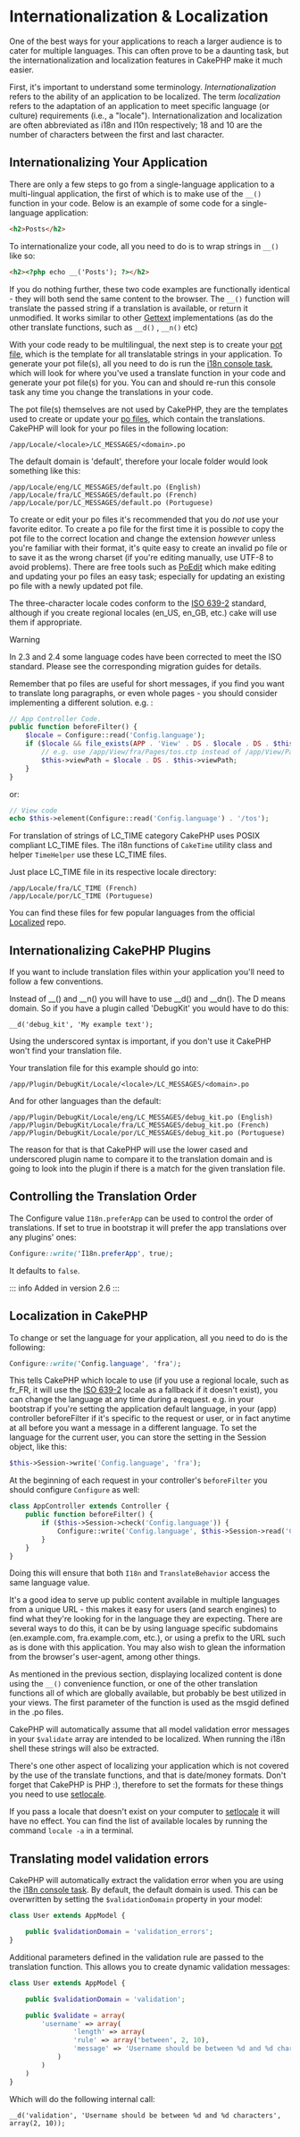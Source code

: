 # Internationalization & Localization

One of the best ways for your applications to reach a larger
audience is to cater for multiple languages. This can often prove
to be a daunting task, but the internationalization and
localization features in CakePHP make it much easier.

First, it's important to understand some terminology.
*Internationalization* refers to the ability of an application to
be localized. The term *localization* refers to the adaptation of
an application to meet specific language (or culture) requirements
(i.e., a "locale"). Internationalization and localization are often
abbreviated as i18n and l10n respectively; 18 and 10 are the number
of characters between the first and last character.

## Internationalizing Your Application

There are only a few steps to go from a single-language application
to a multi-lingual application, the first of which is to make use
of the `__()` function in your code. Below is an example of some code for a
single-language application:

``` html
<h2>Posts</h2>
```

To internationalize your code, all you need to do is to wrap
strings in `__()` like so:

``` html
<h2><?php echo __('Posts'); ?></h2>
```

If you do nothing further, these two code examples are functionally
identical - they will both send the same content to the browser.
The `__()` function will translate the passed string
if a translation is available, or return it unmodified. It works similar
to other [Gettext](https://en.wikipedia.org/wiki/Gettext) implementations
(as do the other translate functions, such as
`__d()` , `__n()` etc)

With your code ready to be multilingual, the next step is to create
your [pot file](https://en.wikipedia.org/wiki/Gettext), which is
the template for all translatable strings in your application. To
generate your pot file(s), all you need to do is run the
[i18n console task](../console-and-shells/i18n-shell),
which will look for where you've used a translate function in your
code and generate your pot file(s) for you. You can and should
re-run this console task any time you change the translations in
your code.

The pot file(s) themselves are not used by CakePHP, they are the
templates used to create or update your
[po files](https://en.wikipedia.org/wiki/Gettext), which contain
the translations. CakePHP will look for your po files in the following
location:

    /app/Locale/<locale>/LC_MESSAGES/<domain>.po

The default domain is 'default', therefore your locale folder would
look something like this:

    /app/Locale/eng/LC_MESSAGES/default.po (English)
    /app/Locale/fra/LC_MESSAGES/default.po (French)
    /app/Locale/por/LC_MESSAGES/default.po (Portuguese)

To create or edit your po files it's recommended that you do *not*
use your favorite editor. To create a po file for the first time it
is possible to copy the pot file to the correct location and change
the extension *however* unless you're familiar with their format,
it's quite easy to create an invalid po file or to save it as the
wrong charset (if you're editing manually, use UTF-8 to avoid
problems). There are free tools such as
[PoEdit](https://www.poedit.net) which make editing and updating
your po files an easy task; especially for updating an existing po
file with a newly updated pot file.

The three-character locale codes conform to the
[ISO 639-2](https://www.loc.gov/standards/iso639-2/php/code_list.php)
standard, although if you create regional locales (<span class="title-ref">en_US</span>, <span class="title-ref">en_GB</span>,
etc.) cake will use them if appropriate.

> [!WARNING]
> In 2.3 and 2.4 some language codes have been corrected to meet the ISO standard.
> Please see the corresponding migration guides for details.

Remember that po files are useful for short messages, if you find
you want to translate long paragraphs, or even whole pages - you
should consider implementing a different solution. e.g. :

``` php
// App Controller Code.
public function beforeFilter() {
    $locale = Configure::read('Config.language');
    if ($locale && file_exists(APP . 'View' . DS . $locale . DS . $this->viewPath . DS . $this->view . $this->ext)) {
        // e.g. use /app/View/fra/Pages/tos.ctp instead of /app/View/Pages/tos.ctp
        $this->viewPath = $locale . DS . $this->viewPath;
    }
}
```

or:

``` php
// View code
echo $this->element(Configure::read('Config.language') . '/tos');
```

<div id="lc-time">

For translation of strings of LC_TIME category CakePHP uses POSIX compliant LC_TIME
files. The i18n functions of `CakeTime` utility class and helper `TimeHelper`
use these LC_TIME files.

</div>

Just place LC_TIME file in its respective locale directory:

    /app/Locale/fra/LC_TIME (French)
    /app/Locale/por/LC_TIME (Portuguese)

You can find these files for few popular languages from the official [Localized](https://github.com/cakephp/localized)
repo.

## Internationalizing CakePHP Plugins

If you want to include translation files within your application you'll need to
follow a few conventions.

Instead of <span class="title-ref">\_\_()</span> and <span class="title-ref">\_\_n()</span> you will have to use <span class="title-ref">\_\_d()</span> and <span class="title-ref">\_\_dn()</span>. The D means
domain. So if you have a plugin called 'DebugKit' you would have to do this:

    __d('debug_kit', 'My example text');

Using the underscored syntax is important, if you don't use it CakePHP won't
find your translation file.

Your translation file for this example should go into:

    /app/Plugin/DebugKit/Locale/<locale>/LC_MESSAGES/<domain>.po

And for other languages than the default:

    /app/Plugin/DebugKit/Locale/eng/LC_MESSAGES/debug_kit.po (English)
    /app/Plugin/DebugKit/Locale/fra/LC_MESSAGES/debug_kit.po (French)
    /app/Plugin/DebugKit/Locale/por/LC_MESSAGES/debug_kit.po (Portuguese)

The reason for that is that CakePHP will use the lower cased and underscored
plugin name to compare it to the translation domain and is going to look into
the plugin if there is a match for the given translation file.

## Controlling the Translation Order

The Configure value `I18n.preferApp` can be used to control the order of translations.
If set to true in bootstrap it will prefer the app translations over any plugins' ones:

``` css
Configure::write('I18n.preferApp', true);
```

It defaults to `false`.

::: info Added in version 2.6
:::

## Localization in CakePHP

To change or set the language for your application, all you need to
do is the following:

``` css
Configure::write('Config.language', 'fra');
```

This tells CakePHP which locale to use (if you use a regional locale, such as
<span class="title-ref">fr_FR</span>, it will use the [ISO 639-2](https://www.loc.gov/standards/iso639-2/php/code_list.php) locale as a fallback
if it doesn't exist), you can change the language at any time during a request.
e.g. in your bootstrap if you're setting the application default language, in
your (app) controller beforeFilter if it's specific to the request or user, or
in fact anytime at all before you want a message in a different language. To
set the language for the current user, you can store the setting in the Session
object, like this:

``` php
$this->Session->write('Config.language', 'fra');
```

At the beginning of each request in your controller's `beforeFilter` you
should configure `Configure` as well:

``` php
class AppController extends Controller {
    public function beforeFilter() {
        if ($this->Session->check('Config.language')) {
            Configure::write('Config.language', $this->Session->read('Config.language'));
        }
    }
}
```

Doing this will ensure that both `I18n` and
`TranslateBehavior` access the same language value.

It's a good idea to serve up public content available in multiple
languages from a unique URL - this makes it easy for users (and
search engines) to find what they're looking for in the language
they are expecting. There are several ways to do this, it can be by
using language specific subdomains (en.example.com,
fra.example.com, etc.), or using a prefix to the URL such as is
done with this application. You may also wish to glean the
information from the browser's user-agent, among other things.

As mentioned in the previous section, displaying localized content
is done using the `__()` convenience function, or one of the other
translation functions all of which are globally available, but
probably be best utilized in your views. The first parameter of the
function is used as the msgid defined in the .po files.

CakePHP will automatically assume that all model validation error messages in
your `$validate` array are intended to be localized. When running the i18n
shell these strings will also be extracted.

There's one other aspect of localizing your application which is
not covered by the use of the translate functions, and that is
date/money formats. Don't forget that CakePHP is PHP :), therefore
to set the formats for these things you need to use
[setlocale](https://www.php.net/setlocale).

If you pass a locale that doesn't exist on your computer to
[setlocale](https://www.php.net/setlocale) it will have no
effect. You can find the list of available locales by running the
command `locale -a` in a terminal.

## Translating model validation errors

CakePHP will automatically extract the validation error when you are using the
[i18n console task](../console-and-shells/i18n-shell). By default, the default domain is used.
This can be overwritten by setting the `$validationDomain` property in your model:

``` php
class User extends AppModel {

    public $validationDomain = 'validation_errors';
}
```

Additional parameters defined in the validation rule are passed to the translation
function. This allows you to create dynamic validation messages:

``` php
class User extends AppModel {

    public $validationDomain = 'validation';

    public $validate = array(
        'username' => array(
                'length' => array(
                'rule' => array('between', 2, 10),
                'message' => 'Username should be between %d and %d characters'
            )
        )
    )
}
```

Which will do the following internal call:

    __d('validation', 'Username should be between %d and %d characters', array(2, 10));
